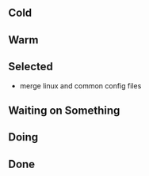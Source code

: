## Cold


## Warm


## Selected

- merge linux and common config files

## Waiting on Something


## Doing


## Done

